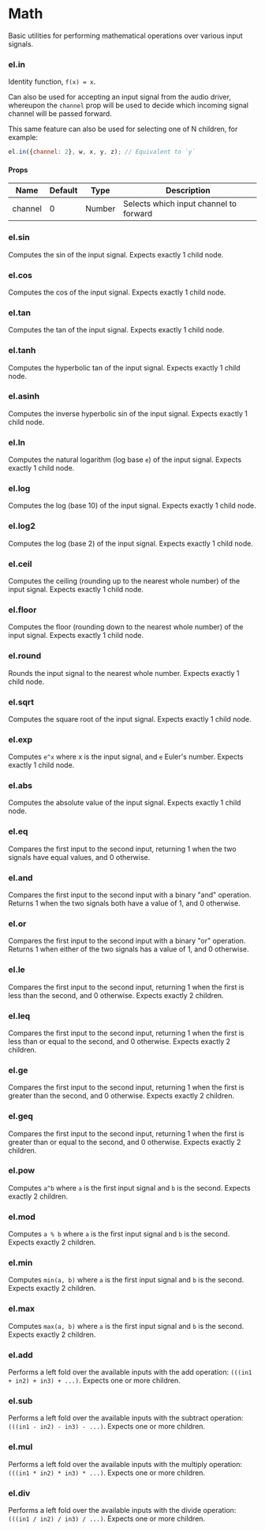 # Math

Basic utilities for performing mathematical operations over various input signals.

### el.in

Identity function, `f(x) = x`.

Can also be used for accepting an input signal from the audio driver, whereupon
the `channel` prop will be used to decide which incoming signal channel will be passed forward.

This same feature can also be used for selecting one of N children, for example:

```js
el.in({channel: 2}, w, x, y, z); // Equivalent to `y`
```

#### Props

| Name     | Default  | Type   | Description                            |
| -------- | -------- | -------|--------------------------------------- |
| channel  | 0        | Number | Selects which input channel to forward |

### el.sin

Computes the sin of the input signal. Expects exactly 1 child node.

### el.cos

Computes the cos of the input signal. Expects exactly 1 child node.

### el.tan

Computes the tan of the input signal. Expects exactly 1 child node.

### el.tanh

Computes the hyperbolic tan of the input signal. Expects exactly 1 child node.

### el.asinh

Computes the inverse hyperbolic sin of the input signal. Expects exactly 1 child node.

### el.ln

Computes the natural logarithm (log base `e`) of the input signal. Expects exactly 1 child node.

### el.log

Computes the log (base 10) of the input signal. Expects exactly 1 child node.

### el.log2

Computes the log (base 2) of the input signal. Expects exactly 1 child node.

### el.ceil

Computes the ceiling (rounding up to the nearest whole number) of the input signal. Expects exactly 1 child node.

### el.floor

Computes the floor (rounding down to the nearest whole number) of the input signal. Expects exactly 1 child node.

### el.round

Rounds the input signal to the nearest whole number. Expects exactly 1 child node.

### el.sqrt

Computes the square root of the input signal. Expects exactly 1 child node.

### el.exp

Computes `e^x` where x is the input signal, and `e` Euler's number. Expects exactly 1 child node.

### el.abs

Computes the absolute value of the input signal. Expects exactly 1 child node.

### el.eq

Compares the first input to the second input, returning 1 when the two signals
have equal values, and 0 otherwise.

### el.and

Compares the first input to the second input with a binary "and" operation. Returns 1 when the two signals
both have a value of 1, and 0 otherwise.

### el.or

Compares the first input to the second input with a binary "or" operation. Returns 1 when either of the two signals
has a value of 1, and 0 otherwise.

### el.le

Compares the first input to the second input, returning 1 when the first is less
than the second, and 0 otherwise. Expects exactly 2 children.

### el.leq

Compares the first input to the second input, returning 1 when the first is less
than or equal to the second, and 0 otherwise. Expects exactly 2 children.

### el.ge

Compares the first input to the second input, returning 1 when the first is greater
than the second, and 0 otherwise. Expects exactly 2 children.

### el.geq

Compares the first input to the second input, returning 1 when the first is greater
than or equal to the second, and 0 otherwise. Expects exactly 2 children.

### el.pow

Computes `a^b` where `a` is the first input signal and `b` is the second. Expects exactly 2 children.

### el.mod

Computes `a % b` where `a` is the first input signal and `b` is the second. Expects exactly 2 children.

### el.min

Computes `min(a, b)` where `a` is the first input signal and `b` is the second. Expects exactly 2 children.

### el.max

Computes `max(a, b)` where `a` is the first input signal and `b` is the second. Expects exactly 2 children.

### el.add

Performs a left fold over the available inputs with the add operation: `(((in1 + in2) + in3) + ...)`.
Expects one or more children.

### el.sub

Performs a left fold over the available inputs with the subtract operation: `(((in1 - in2) - in3) - ...)`.
Expects one or more children.

### el.mul

Performs a left fold over the available inputs with the multiply operation: `(((in1 * in2) * in3) * ...)`.
Expects one or more children.

### el.div

Performs a left fold over the available inputs with the divide operation: `(((in1 / in2) / in3) / ...)`.
Expects one or more children.

